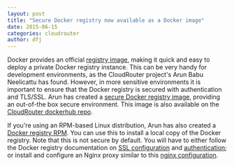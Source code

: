 ```yaml
---
layout: post
title: "Secure Docker registry now available as a Docker image"
date: 2015-06-15
categories: cloudrouter
author: dfj
---
```


Docker provides an official [registry image](https://registry.hub.docker.com/_/registry/), making it quick and easy to deploy a private Docker registry instance. This can be very handy for development environments, as the CloudRouter project's Arun Babu Neelicattu has found. However, in more sensitive environments it is important to ensure that the Docker registry is secured with authentication and TLS/SSL. Arun has created a [secure Docker registry image](https://registry.hub.docker.com/u/alectolytic/secure-registry/), providing an out-of-the box secure environment. This image is also available on the [CloudRouter dockerhub repo](https://registry.hub.docker.com/u/cloudrouter/docker-registry-secure/). 

If you're using an RPM-based Linux distribution, Arun has also created a [Docker registry RPM](https://github.com/abn/docker-registry-rpm). You can use this to install a local copy of the Docker registry. Note that this is not secure by default. You will have to either follow the Docker registry documentation on [SSL configuration](https://github.com/docker/distribution/blob/master/docs/deploying.md#making-your-registry-available) and [authentication](https://github.com/docker/distribution/blob/master/docs/deploying.md#making-your-registry-available); or install and configure an Nginx proxy similar to this [nginx configuration](https://github.com/abn/docker-registry-secure/blob/master/assets/nginx.conf).
